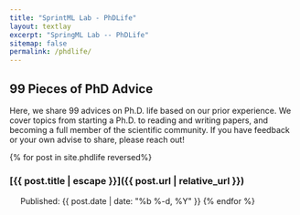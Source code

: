 ```yaml
---
title: "SprintML Lab - PhDLife"
layout: textlay
excerpt: "SpringML Lab -- PhDLife"
sitemap: false
permalink: /phdlife/
---
```


99 Pieces of PhD Advice
-----

Here, we share 99 advices on Ph.D. life based on our prior experience. We cover topics from starting a Ph.D. to reading
and writing papers, and becoming a full member of the scientific community. If you have feedback or your own advise to
share, please reach out!

{% for post in site.phdlife reversed%}

### [{{ post.title | escape }}]({{ post.url | relative_url }})

<img src="https://raw.githubusercontent.com/FortAwesome/Font-Awesome/6.x/svgs/solid/calendar.svg" width="15" height="15"> Published: {{ post.date | date: "%b %-d, %Y" }}
{% endfor %}